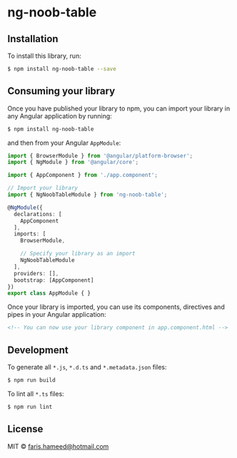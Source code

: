 # ng-noob-table

## Installation

To install this library, run:

```bash
$ npm install ng-noob-table --save
```

## Consuming your library

Once you have published your library to npm, you can import your library in any Angular application by running:

```bash
$ npm install ng-noob-table
```

and then from your Angular `AppModule`:

```typescript
import { BrowserModule } from '@angular/platform-browser';
import { NgModule } from '@angular/core';

import { AppComponent } from './app.component';

// Import your library
import { NgNoobTableModule } from 'ng-noob-table';

@NgModule({
  declarations: [
    AppComponent
  ],
  imports: [
    BrowserModule,

    // Specify your library as an import
    NgNoobTableModule
  ],
  providers: [],
  bootstrap: [AppComponent]
})
export class AppModule { }
```

Once your library is imported, you can use its components, directives and pipes in your Angular application:

```xml
<!-- You can now use your library component in app.component.html -->

```

## Development

To generate all `*.js`, `*.d.ts` and `*.metadata.json` files:

```bash
$ npm run build
```

To lint all `*.ts` files:

```bash
$ npm run lint
```

## License

MIT © [faris.hameed@hotmail.com](mailto:faris.hameed@hotmail.com)
